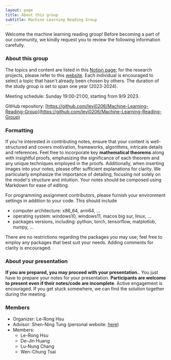```yaml
---
layout: page
title: About this group
subtitle: Machine Learning Reading Group
---
```

Welcome the machine learning reading group! Before becoming a part of our community, we kindly request you to review the following information carefully.
### About this group
The topics and content are listed in this [Notion page](https://absorbed-breadfruit-366.notion.site/Machine-Learning-Reading-Group-206d210a777a428baf874b43d0dcb7e4); for the research projects, please refer to this [website](https://even-sailfish-d3c.notion.site/Research-Project-8e45688d6c59495ab58229bfdf99caee). Each individual is encouraged to select a topic that hasn't already been chosen by others. The duration of the study group is set to span one year (2023-2024).

Meeting schedule: Sunday 19:00-21:00, starting from 9/9 2023. 

GitHub repository: [https://github.com/levi0206/Machine-Learning-Reading-Group](https://github.com/levi0206/Machine-Learning-Reading-Group)

### Formatting
If you're interested in contributing notes, ensure that your content is well-structured and covers motivation, frameworks, algorithms, intricate details and references. Feel free to incorporate key **mathematical theorems** along with insightful proofs, emphasizing the significance of each theorem and any unique techniques employed in the proofs. Additionally, when inserting images into your notes, please offer sufficient explanations for clarity. We particularly emphasize the importance of detailing, focusing not solely on the model's structure and intuition. Your notes should be composed using Markdown for ease of editing.

For programming assignment contributors, please furnish your environment settings in addition to your code. This should include 
- computer architecture: x86_64, arm64, ...
- operating system: windows10, windows11, macos big sur, linux, ...
- packages versions, including: python, torch, tensorflow, matplotlob, numpy, ...

There are no restrictions regarding the packages you may use; feel free to employ any packages that best suit your needs. Adding comments for clarity is encouraged.
### About your presentation
**If you are prepared, you may proceed with your presentation.**. You just have to prepare your notes for your presentation. **Participants are welcome to present even if their notes/code are incomplete**. Active engagement is encouraged. If you get stuck somewhere, we can find the solution together during the meeting. 

### Members
- Organizer: Le-Rong Hsu
- Advisor: Shen-Ning Tung (personal website: [here](https://sites.google.com/view/sntung/homepage?authuser=0))
- Members:
  - Le-Rong Hsu 
  - De-Jin Huang
  - Lu-Nung Chang
  - Wen-Chung Tsai


